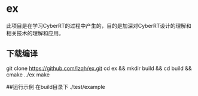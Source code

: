 # ex
此项目是在学习CyberRT的过程中产生的，目的是加深对CyberRT设计的理解和相关技术的理解和应用。

## 下载编译
git clone https://github.com/lzqh/ex.git
cd ex && mkdir build && cd build && cmake ../ex
make

##运行示例
在build目录下
./test/example
